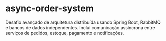 # async-order-system
Desafio avançado de arquitetura distribuída usando Spring Boot, RabbitMQ e bancos de dados independentes. Inclui comunicação assíncrona entre serviços de pedidos, estoque, pagamento e notificações.

